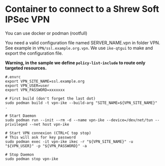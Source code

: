 # Container to connect to a Shrew Soft IPSec VPN

You can use docker or podman (rootfull)

You need a valid configuration file named SERVER_NAME.vpn in folder VPN. See example in `VPN/ssl.example.org.vpn`. We use `ike-qtgui` to make and export the configuration file.

**Warning, in the sample we define `policy-list-include` to route only targeted resources.**

``` shell
#.envrc
export VPN_SITE_NAME=ssl.example.org
export VPN_USER=user
export VPN_PASSWORD=xxxxxxx

# First build (don't forget the last dot)
sudo podman build -t vpn-ike --build-arg "SITE_NAME=${VPN_SITE_NAME}" .

# Start Daemon
sudo podman run --init --rm -d --name vpn-ike --device=/dev/net/tun --privileged --net host vpn-ike

# Start VPN connexion (CTRL+C top stop)
# This will ask for key password
sudo podman exec -it vpn-ike ikec -r "${VPN_SITE_NAME}" -u "${VPN_USER}" -p "${VPN_PASSWORD}" -a 

# Stop Daemon
sudo podman stop vpn-ike
```

